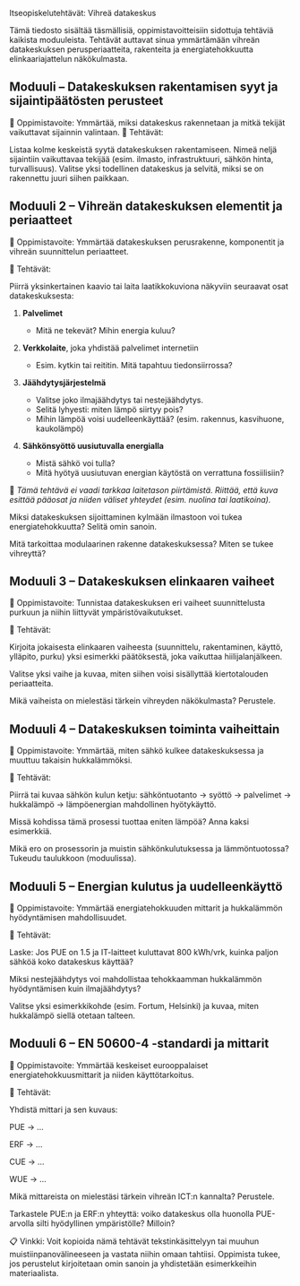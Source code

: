 Itseopiskelutehtävät: Vihreä datakeskus

Tämä tiedosto sisältää täsmällisiä, oppimistavoitteisiin sidottuja tehtäviä kaikista moduuleista. Tehtävät auttavat sinua ymmärtämään vihreän datakeskuksen perusperiaatteita, rakenteita ja energiatehokkuutta elinkaariajattelun näkökulmasta.

## **Moduuli  – Datakeskuksen rakentamisen syyt ja sijaintipäätösten perusteet**

🎯 Oppimistavoite: Ymmärtää, miksi datakeskus rakennetaan ja mitkä tekijät vaikuttavat sijainnin valintaan.
🧠 Tehtävät:

Listaa kolme keskeistä syytä datakeskuksen rakentamiseen.
Nimeä neljä sijaintiin vaikuttavaa tekijää (esim. ilmasto, infrastruktuuri, sähkön hinta, turvallisuus).
Valitse yksi todellinen datakeskus ja selvitä, miksi se on rakennettu juuri siihen paikkaan.


## **Moduuli 2 – Vihreän datakeskuksen elementit ja periaatteet**


🎯 Oppimistavoite: Ymmärtää datakeskuksen perusrakenne, komponentit ja vihreän suunnittelun periaatteet.

🧠 Tehtävät:

Piirrä yksinkertainen kaavio tai laita laatikkokuviona näkyviin seuraavat osat datakeskuksesta:

1. **Palvelimet**  
   - Mitä ne tekevät? Mihin energia kuluu?

2. **Verkkolaite**, joka yhdistää palvelimet internetiin  
   - Esim. kytkin tai reititin. Mitä tapahtuu tiedonsiirrossa?

3. **Jäähdytysjärjestelmä**  
   - Valitse joko ilmajäähdytys tai nestejäähdytys.  
   - Selitä lyhyesti: miten lämpö siirtyy pois?  
   - Mihin lämpöä voisi uudelleenkäyttää? (esim. rakennus, kasvihuone, kaukolämpö)

4. **Sähkönsyöttö uusiutuvalla energialla**  
   - Mistä sähkö voi tulla?  
   - Mitä hyötyä uusiutuvan energian käytöstä on verrattuna fossiilisiin?

📌 *Tämä tehtävä ei vaadi tarkkaa laitetason piirtämistä. Riittää, että kuva esittää pääosat ja niiden väliset yhteydet (esim. nuolina tai laatikoina).*

Miksi datakeskuksen sijoittaminen kylmään ilmastoon voi tukea energiatehokkuutta? Selitä omin sanoin.

Mitä tarkoittaa modulaarinen rakenne datakeskuksessa? Miten se tukee vihreyttä?

## **Moduuli 3 – Datakeskuksen elinkaaren vaiheet**

🎯 Oppimistavoite: Tunnistaa datakeskuksen eri vaiheet suunnittelusta purkuun ja niihin liittyvät ympäristövaikutukset.

🧠 Tehtävät:

Kirjoita jokaisesta elinkaaren vaiheesta (suunnittelu, rakentaminen, käyttö, ylläpito, purku) yksi esimerkki päätöksestä, joka vaikuttaa hiilijalanjälkeen.

Valitse yksi vaihe ja kuvaa, miten siihen voisi sisällyttää kiertotalouden periaatteita.

Mikä vaiheista on mielestäsi tärkein vihreyden näkökulmasta? Perustele.

## **Moduuli 4 – Datakeskuksen toiminta vaiheittain**

🎯 Oppimistavoite: Ymmärtää, miten sähkö kulkee datakeskuksessa ja muuttuu takaisin hukkalämmöksi.

🧠 Tehtävät:

Piirrä tai kuvaa sähkön kulun ketju: sähköntuotanto → syöttö → palvelimet → hukkalämpö → lämpöenergian mahdollinen hyötykäyttö.

Missä kohdissa tämä prosessi tuottaa eniten lämpöä? Anna kaksi esimerkkiä.

Mikä ero on prosessorin ja muistin sähkönkulutuksessa ja lämmöntuotossa? Tukeudu taulukkoon (moduulissa).

## **Moduuli 5 – Energian kulutus ja uudelleenkäyttö**

🎯 Oppimistavoite: Ymmärtää energiatehokkuuden mittarit ja hukkalämmön hyödyntämisen mahdollisuudet.

🧠 Tehtävät:

Laske: Jos PUE on 1.5 ja IT-laitteet kuluttavat 800 kWh/vrk, kuinka paljon sähköä koko datakeskus käyttää?

Miksi nestejäähdytys voi mahdollistaa tehokkaamman hukkalämmön hyödyntämisen kuin ilmajäähdytys?

Valitse yksi esimerkkikohde (esim. Fortum, Helsinki) ja kuvaa, miten hukkalämpö siellä otetaan talteen.

## **Moduuli 6 – EN 50600-4 -standardi ja mittarit**

🎯 Oppimistavoite: Ymmärtää keskeiset eurooppalaiset energiatehokkuusmittarit ja niiden käyttötarkoitus.

🧠 Tehtävät:

Yhdistä mittari ja sen kuvaus:

PUE → …

ERF → …

CUE → …

WUE → …

Mikä mittareista on mielestäsi tärkein vihreän ICT:n kannalta? Perustele.

Tarkastele PUE:n ja ERF:n yhteyttä: voiko datakeskus olla huonolla PUE-arvolla silti hyödyllinen ympäristölle? Milloin?

📋 Vinkki: Voit kopioida nämä tehtävät tekstinkäsittelyyn tai muuhun muistiinpanovälineeseen ja vastata niihin omaan tahtiisi. Oppimista tukee, jos perustelut kirjoitetaan omin sanoin ja yhdistetään esimerkkeihin materiaalista.




